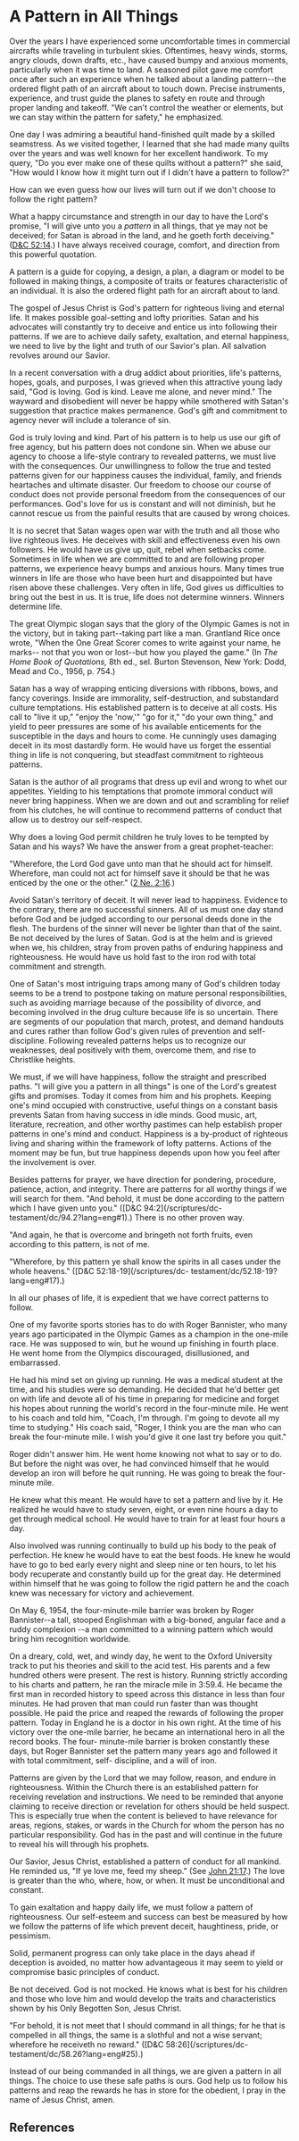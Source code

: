 # A Pattern in All Things

Over the years I have experienced some uncomfortable times in commercial
aircrafts while traveling in turbulent skies. Oftentimes, heavy winds, storms,
angry clouds, down drafts, etc., have caused bumpy and anxious moments,
particularly when it was time to land. A seasoned pilot gave me comfort once
after such an experience when he talked about a landing pattern--the ordered
flight path of an aircraft about to touch down. Precise instruments,
experience, and trust guide the planes to safety en route and through proper
landing and takeoff. "We can't control the weather or elements, but we can
stay within the pattern for safety," he emphasized.

One day I was admiring a beautiful hand-finished quilt made by a skilled
seamstress. As we visited together, I learned that she had made many quilts
over the years and was well known for her excellent handiwork. To my query,
"Do you ever make one of these quilts without a pattern?" she said, "How would
I know how it might turn out if I didn't have a pattern to follow?"

How can we even guess how our lives will turn out if we don't choose to follow
the right pattern?

What a happy circumstance and strength in our day to have the Lord's promise,
"I will give unto you a _pattern_ in all things, that ye may not be deceived;
for Satan is abroad in the land, and he goeth forth deceiving." ([D&amp;C
52:14](/scriptures/dc-testament/dc/52.14?lang=eng#13).) I have always received
courage, comfort, and direction from this powerful quotation.

A pattern is a guide for copying, a design, a plan, a diagram or model to be
followed in making things, a composite of traits or features characteristic of
an individual. It is also the ordered flight path for an aircraft about to
land.

The gospel of Jesus Christ is God's pattern for righteous living and eternal
life. It makes possible goal-setting and lofty priorities. Satan and his
advocates will constantly try to deceive and entice us into following their
patterns. If we are to achieve daily safety, exaltation, and eternal
happiness, we need to live by the light and truth of our Savior's plan. All
salvation revolves around our Savior.

In a recent conversation with a drug addict about priorities, life's patterns,
hopes, goals, and purposes, I was grieved when this attractive young lady
said, "God is loving. God is kind. Leave me alone, and never mind." The
wayward and disobedient will never be happy while smothered with Satan's
suggestion that practice makes permanence. God's gift and commitment to agency
never will include a tolerance of sin.

God is truly loving and kind. Part of his pattern is to help us use our gift
of free agency, but his pattern does not condone sin. When we abuse our agency
to choose a life-style contrary to revealed patterns, we must live with the
consequences. Our unwillingness to follow the true and tested patterns given
for our happiness causes the individual, family, and friends heartaches and
ultimate disaster. Our freedom to choose our course of conduct does not
provide personal freedom from the consequences of our performances. God's love
for us is constant and will not diminish, but he cannot rescue us from the
painful results that are caused by wrong choices.

It is no secret that Satan wages open war with the truth and all those who
live righteous lives. He deceives with skill and effectiveness even his own
followers. He would have us give up, quit, rebel when setbacks come. Sometimes
in life when we are committed to and are following proper patterns, we
experience heavy bumps and anxious hours. Many times true winners in life are
those who have been hurt and disappointed but have risen above these
challenges. Very often in life, God gives us difficulties to bring out the
best in us. It is true, life does not determine winners. Winners determine
life.

The great Olympic slogan says that the glory of the Olympic Games is not in
the victory, but in taking part--taking part like a man. Grantland Rice once
wrote, "When the One Great Scorer comes to write against your name, he marks--
not that you won or lost--but how you played the game." (In _The Home Book of
Quotations,_ 8th ed., sel. Burton Stevenson, New York: Dodd, Mead and Co.,
1956, p. 754.)

Satan has a way of wrapping enticing diversions with ribbons, bows, and fancy
coverings. Inside are immorality, self-destruction, and substandard culture
temptations. His established pattern is to deceive at all costs. His call to
"live it up," "enjoy the 'now,'" "go for it," "do your own thing," and yield
to peer pressures are some of his available enticements for the susceptible in
the days and hours to come. He cunningly uses damaging deceit in its most
dastardly form. He would have us forget the essential thing in life is not
conquering, but steadfast commitment to righteous patterns.

Satan is the author of all programs that dress up evil and wrong to whet our
appetites. Yielding to his temptations that promote immoral conduct will never
bring happiness. When we are down and out and scrambling for relief from his
clutches, he will continue to recommend patterns of conduct that allow us to
destroy our self-respect.

Why does a loving God permit children he truly loves to be tempted by Satan
and his ways? We have the answer from a great prophet-teacher:

"Wherefore, the Lord God gave unto man that he should act for himself.
Wherefore, man could not act for himself save it should be that he was enticed
by the one or the other." ([2 Ne.
2:16](/scriptures/bofm/2-ne/2.16?lang=eng#15).)

Avoid Satan's territory of deceit. It will never lead to happiness. Evidence
to the contrary, there are no successful sinners. All of us must one day stand
before God and be judged according to our personal deeds done in the flesh.
The burdens of the sinner will never be lighter than that of the saint. Be not
deceived by the lures of Satan. God is at the helm and is grieved when we, his
children, stray from proven paths of enduring happiness and righteousness. He
would have us hold fast to the iron rod with total commitment and strength.

One of Satan's most intriguing traps among many of God's children today seems
to be a trend to postpone taking on mature personal responsibilities, such as
avoiding marriage because of the possibility of divorce, and becoming involved
in the drug culture because life is so uncertain. There are segments of our
population that march, protest, and demand handouts and cures rather than
follow God's given rules of prevention and self-discipline. Following revealed
patterns helps us to recognize our weaknesses, deal positively with them,
overcome them, and rise to Christlike heights.

We must, if we will have happiness, follow the straight and prescribed paths.
"I will give you a pattern in all things" is one of the Lord's greatest gifts
and promises. Today it comes from him and his prophets. Keeping one's mind
occupied with constructive, useful things on a constant basis prevents Satan
from having success in idle minds. Good music, art, literature, recreation,
and other worthy pastimes can help establish proper patterns in one's mind and
conduct. Happiness is a by-product of righteous living and sharing within the
framework of lofty patterns. Actions of the moment may be fun, but true
happiness depends upon how you feel after the involvement is over.

Besides patterns for prayer, we have direction for pondering, procedure,
patience, action, and integrity. There are patterns for all worthy things if
we will search for them. "And behold, it must be done according to the pattern
which I have given unto you." ([D&amp;C 94:2](/scriptures/dc-
testament/dc/94.2?lang=eng#1).) There is no other proven way.

"And again, he that is overcome and bringeth not forth fruits, even according
to this pattern, is not of me.

"Wherefore, by this pattern ye shall know the spirits in all cases under the
whole heavens." ([D&amp;C 52:18-19](/scriptures/dc-
testament/dc/52.18-19?lang=eng#17).)

In all our phases of life, it is expedient that we have correct patterns to
follow.

One of my favorite sports stories has to do with Roger Bannister, who many
years ago participated in the Olympic Games as a champion in the one-mile
race. He was supposed to win, but he wound up finishing in fourth place. He
went home from the Olympics discouraged, disillusioned, and embarrassed.

He had his mind set on giving up running. He was a medical student at the
time, and his studies were so demanding. He decided that he'd better get on
with life and devote all of his time in preparing for medicine and forget his
hopes about running the world's record in the four-minute mile. He went to his
coach and told him, "Coach, I'm through. I'm going to devote all my time to
studying." His coach said, "Roger, I think you are the man who can break the
four-minute mile. I wish you'd give it one last try before you quit."

Roger didn't answer him. He went home knowing not what to say or to do. But
before the night was over, he had convinced himself that he would develop an
iron will before he quit running. He was going to break the four-minute mile.

He knew what this meant. He would have to set a pattern and live by it. He
realized he would have to study seven, eight, or even nine hours a day to get
through medical school. He would have to train for at least four hours a day.

Also involved was running continually to build up his body to the peak of
perfection. He knew he would have to eat the best foods. He knew he would have
to go to bed early every night and sleep nine or ten hours, to let his body
recuperate and constantly build up for the great day. He determined within
himself that he was going to follow the rigid pattern he and the coach knew
was necessary for victory and achievement.

On May 6, 1954, the four-minute-mile barrier was broken by Roger Bannister--a
tall, stooped Englishman with a big-boned, angular face and a ruddy complexion
--a man committed to a winning pattern which would bring him recognition
worldwide.

On a dreary, cold, wet, and windy day, he went to the Oxford University track
to put his theories and skill to the acid test. His parents and a few hundred
others were present. The rest is history. Running strictly according to his
charts and pattern, he ran the miracle mile in 3:59.4. He became the first man
in recorded history to speed across this distance in less than four minutes.
He had proven that man could run faster than was thought possible. He paid the
price and reaped the rewards of following the proper pattern. Today in England
he is a doctor in his own right. At the time of his victory over the one-mile
barrier, he became an international hero in all the record books. The four-
minute-mile barrier is broken constantly these days, but Roger Bannister set
the pattern many years ago and followed it with total commitment, self-
discipline, and a will of iron.

Patterns are given by the Lord that we may follow, reason, and endure in
righteousness. Within the Church there is an established pattern for receiving
revelation and instructions. We need to be reminded that anyone claiming to
receive direction or revelation for others should be held suspect. This is
especially true when the content is believed to have relevance for areas,
regions, stakes, or wards in the Church for whom the person has no particular
responsibility. God has in the past and will continue in the future to reveal
his will through his prophets.

Our Savior, Jesus Christ, established a pattern of conduct for all mankind. He
reminded us, "If ye love me, feed my sheep." (See [John
21:17](/scriptures/nt/john/21.17?lang=eng#16).) The love is greater than the
who, where, how, or when. It must be unconditional and constant.

To gain exaltation and happy daily life, we must follow a pattern of
righteousness. Our self-esteem and success can best be measured by how we
follow the patterns of life which prevent deceit, haughtiness, pride, or
pessimism.

Solid, permanent progress can only take place in the days ahead if deception
is avoided, no matter how advantageous it may seem to yield or compromise
basic principles of conduct.

Be not deceived. God is not mocked. He knows what is best for his children and
those who love him and would develop the traits and characteristics shown by
his Only Begotten Son, Jesus Christ.

"For behold, it is not meet that I should command in all things; for he that
is compelled in all things, the same is a slothful and not a wise servant;
wherefore he receiveth no reward." ([D&amp;C 58:26](/scriptures/dc-
testament/dc/58.26?lang=eng#25).)

Instead of our being commanded in all things, we are given a pattern in all
things. The choice to use these safe paths is ours. God help us to follow his
patterns and reap the rewards he has in store for the obedient, I pray in the
name of Jesus Christ, amen.

## References


